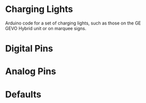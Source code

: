 # Charging Lights
Arduino code for a set of charging lights, such as those on the GE\
GEVO Hybrid unit or on marquee signs.

# Digital Pins

# Analog Pins

# Defaults
